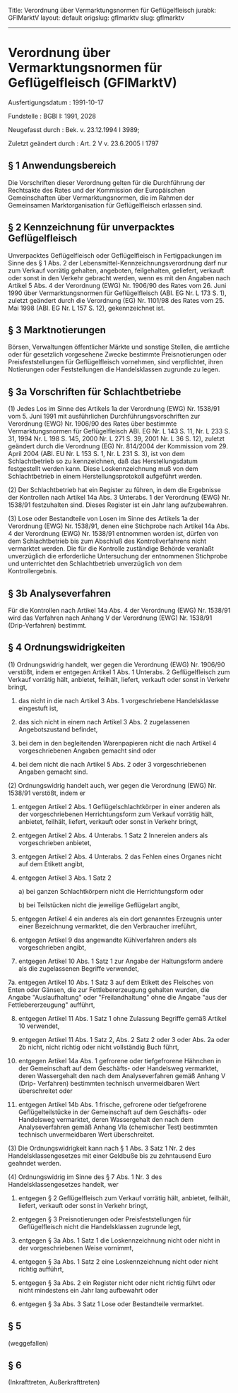 Title: Verordnung über Vermarktungsnormen für Geflügelfleisch
jurabk: GFlMarktV
layout: default
origslug: gflmarktv
slug: gflmarktv

---

# Verordnung über Vermarktungsnormen für Geflügelfleisch (GFlMarktV)

Ausfertigungsdatum
:   1991-10-17

Fundstelle
:   BGBl I: 1991, 2028

Neugefasst durch
:   Bek. v. 23.12.1994 I 3989;

Zuletzt geändert durch
:   Art. 2 V v. 23.6.2005 I 1797


## § 1 Anwendungsbereich

Die Vorschriften dieser Verordnung gelten für die Durchführung der
Rechtsakte des Rates und der Kommission der Europäischen
Gemeinschaften über Vermarktungsnormen, die im Rahmen der Gemeinsamen
Marktorganisation für Geflügelfleisch erlassen sind.


## § 2 Kennzeichnung für unverpacktes Geflügelfleisch

Unverpacktes Geflügelfleisch oder Geflügelfleisch in Fertigpackungen
im Sinne des § 1 Abs. 2 der Lebensmittel-Kennzeichnungsverordnung darf
nur zum Verkauf vorrätig gehalten, angeboten, feilgehalten, geliefert,
verkauft oder sonst in den Verkehr gebracht werden, wenn es mit den
Angaben nach Artikel 5 Abs. 4 der Verordnung (EWG) Nr. 1906/90 des
Rates vom 26. Juni 1990 über Vermarktungsnormen für Geflügelfleisch
(ABl. EG Nr. L 173 S. 1), zuletzt geändert durch die Verordnung (EG)
Nr. 1101/98 des Rates vom 25. Mai 1998 (ABl. EG Nr. L 157 S. 12),
gekennzeichnet ist.


## § 3 Marktnotierungen

Börsen, Verwaltungen öffentlicher Märkte und sonstige Stellen, die
amtliche oder für gesetzlich vorgesehene Zwecke bestimmte
Preisnotierungen oder Preisfeststellungen für Geflügelfleisch
vornehmen, sind verpflichtet, ihren Notierungen oder Feststellungen
die Handelsklassen zugrunde zu legen.


## § 3a Vorschriften für Schlachtbetriebe

(1) Jedes Los im Sinne des Artikels 1a der Verordnung (EWG) Nr.
1538/91 vom 5. Juni 1991 mit ausführlichen Durchführungsvorschriften
zur Verordnung (EWG) Nr. 1906/90 des Rates über bestimmte
Vermarktungsnormen für Geflügelfleisch ABl. EG Nr. L 143 S. 11, Nr. L
233 S. 31, 1994 Nr. L 198 S. 145, 2000 Nr. L 271 S. 39, 2001 Nr. L 36
S. 12), zuletzt geändert durch die Verordnung (EG) Nr. 814/2004 der
Kommission vom 29. April 2004 (ABl. EU Nr. L 153 S. 1, Nr. L 231 S.
3), ist von dem Schlachtbetrieb so zu kennzeichnen, daß das
Herstellungsdatum festgestellt werden kann. Diese Loskennzeichnung muß
von dem Schlachtbetrieb in einem Herstellungsprotokoll aufgeführt
werden.

(2) Der Schlachtbetrieb hat ein Register zu führen, in dem die
Ergebnisse der Kontrollen nach Artikel 14a Abs. 3 Unterabs. 1 der
Verordnung (EWG) Nr. 1538/91 festzuhalten sind. Dieses Register ist
ein Jahr lang aufzubewahren.

(3) Lose oder Bestandteile von Losen im Sinne des Artikels 1a der
Verordnung (EWG) Nr. 1538/91, denen eine Stichprobe nach Artikel 14a
Abs. 4 der Verordnung (EWG) Nr. 1538/91 entnommen worden ist, dürfen
von dem Schlachtbetrieb bis zum Abschluß des Kontrollverfahrens nicht
vermarktet werden. Die für die Kontrolle zuständige Behörde veranlaßt
unverzüglich die erforderliche Untersuchung der entnommenen Stichprobe
und unterrichtet den Schlachtbetrieb unverzüglich von dem
Kontrollergebnis.


## § 3b Analyseverfahren

Für die Kontrollen nach Artikel 14a Abs. 4 der Verordnung (EWG) Nr.
1538/91 wird das Verfahren nach Anhang V der Verordnung (EWG) Nr.
1538/91 (Drip-Verfahren) bestimmt.


## § 4 Ordnungswidrigkeiten

(1) Ordnungswidrig handelt, wer gegen die Verordnung (EWG) Nr. 1906/90
verstößt, indem er entgegen Artikel 1 Abs. 1 Unterabs. 2
Geflügelfleisch zum Verkauf vorrätig hält, anbietet, feilhält,
liefert, verkauft oder sonst in Verkehr bringt,

1.  das nicht in die nach Artikel 3 Abs. 1 vorgeschriebene Handelsklasse
    eingestuft ist,


2.  das sich nicht in einem nach Artikel 3 Abs. 2 zugelassenen
    Angebotszustand befindet,


3.  bei dem in den begleitenden Warenpapieren nicht die nach Artikel 4
    vorgeschriebenen Angaben gemacht sind oder


4.  bei dem nicht die nach Artikel 5 Abs. 2 oder 3 vorgeschriebenen
    Angaben gemacht sind.




(2) Ordnungswidrig handelt auch, wer gegen die Verordnung (EWG) Nr.
1538/91 verstößt, indem er

1.  entgegen Artikel 2 Abs. 1 Geflügelschlachtkörper in einer anderen als
    der vorgeschriebenen Herrichtungsform zum Verkauf vorrätig hält,
    anbietet, feilhält, liefert, verkauft oder sonst in Verkehr bringt,


2.  entgegen Artikel 2 Abs. 4 Unterabs. 1 Satz 2 Innereien anders als
    vorgeschrieben anbietet,


3.  entgegen Artikel 2 Abs. 4 Unterabs. 2 das Fehlen eines Organes nicht
    auf dem Etikett angibt,


4.  entgegen Artikel 3 Abs. 1 Satz 2

    a)  bei ganzen Schlachtkörpern nicht die Herrichtungsform oder


    b)  bei Teilstücken nicht die jeweilige Geflügelart angibt,





5.  entgegen Artikel 4 ein anderes als ein dort genanntes Erzeugnis unter
    einer Bezeichnung vermarktet, die den Verbraucher irreführt,


6.  entgegen Artikel 9 das angewandte Kühlverfahren anders als
    vorgeschrieben angibt,


7.  entgegen Artikel 10 Abs. 1 Satz 1 zur Angabe der Haltungsform andere
    als die zugelassenen Begriffe verwendet,


7a. entgegen Artikel 10 Abs. 1 Satz 3 auf dem Etikett des Fleisches von
    Enten oder Gänsen, die zur Fettlebererzeugung gehalten wurden, die
    Angabe "Auslaufhaltung" oder "Freilandhaltung" ohne die Angabe "aus
    der Fettlebererzeugung" aufführt,


8.  entgegen Artikel 11 Abs. 1 Satz 1 ohne Zulassung Begriffe gemäß
    Artikel 10 verwendet,


9.  entgegen Artikel 11 Abs. 1 Satz 2, Abs. 2 Satz 2 oder 3 oder Abs. 2a
    oder 2b nicht, nicht richtig oder nicht vollständig Buch führt,


10. entgegen Artikel 14a Abs. 1 gefrorene oder tiefgefrorene Hähnchen in
    der Gemeinschaft auf dem Geschäfts- oder Handelsweg vermarktet, deren
    Wassergehalt den nach dem Analyseverfahren gemäß Anhang V (Drip-
    Verfahren) bestimmten technisch unvermeidbaren Wert überschreitet oder


11. entgegen Artikel 14b Abs. 1 frische, gefrorene oder tiefgefrorene
    Geflügelteilstücke in der Gemeinschaft auf dem Geschäfts- oder
    Handelsweg vermarktet, deren Wassergehalt den nach dem
    Analyseverfahren gemäß Anhang VIa (chemischer Test) bestimmten
    technisch unvermeidbaren Wert überschreitet.




(3) Die Ordnungswidrigkeit kann nach § 1 Abs. 3 Satz 1 Nr. 2 des
Handelsklassengesetzes mit einer Geldbuße bis zu zehntausend Euro
geahndet werden.

(4) Ordnungswidrig im Sinne des § 7 Abs. 1 Nr. 3 des
Handelsklassengesetzes handelt, wer

1.  entgegen § 2 Geflügelfleisch zum Verkauf vorrätig hält, anbietet,
    feilhält, liefert, verkauft oder sonst in Verkehr bringt,


2.  entgegen § 3 Preisnotierungen oder Preisfeststellungen für
    Geflügelfleisch nicht die Handelsklassen zugrunde legt,


3.  entgegen § 3a Abs. 1 Satz 1 die Loskennzeichnung nicht oder nicht in
    der vorgeschriebenen Weise vornimmt,


4.  entgegen § 3a Abs. 1 Satz 2 eine Loskennzeichnung nicht oder nicht
    richtig aufführt,


5.  entgegen § 3a Abs. 2 ein Register nicht oder nicht richtig führt oder
    nicht mindestens ein Jahr lang aufbewahrt oder


6.  entgegen § 3a Abs. 3 Satz 1 Lose oder Bestandteile vermarktet.





## § 5

(weggefallen)


## § 6

(Inkrafttreten, Außerkrafttreten)


